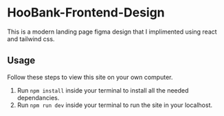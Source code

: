# HooBank-Frontend-Design
This is a modern landing page figma design that I implimented using react and tailwind css.

## Usage
Follow these steps to view this site on your own computer.
 1. Run `npm install` inside your terminal to install all the needed dependancies.
 2. Run `npm run dev` inside your terminal to run the site in your localhost.
